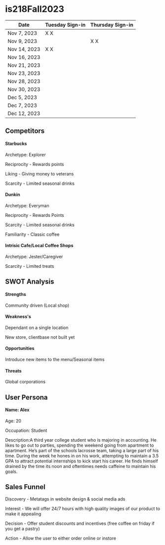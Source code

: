 # is218Fall2023
| Date       | Tuesday Sign-in | Thursday Sign-in |
|------------|-----------------|------------------|
| Nov 7, 2023|    X       X    |                 |
| Nov 9, 2023|                 |     X      X       |
| Nov 14, 2023|   X    X        |                  |
| Nov 16, 2023|                |                  |
| Nov 21, 2023|                |                  |
| Nov 23, 2023|                |                  |
| Nov 28, 2023|                |                  |
| Nov 30, 2023|                |                  |
| Dec 5, 2023 |                |                  |
| Dec 7, 2023 |                |                  |
| Dec 12, 2023|                |                  |


<h2>Competitors</h2>
<h4>Starbucks</h4>
<p>Archetype: Explorer</p>
<p>Reciprocity - Rewards points</p>
<p>Liking - Giving money to veterans</p>
<p>Scarcity - Limited seasonal drinks</p>

<h4>Dunkin</h4>
<p>Archetype: Everyman</p>
<p>Reciprocity - Rewards Points</p>
<p>Scarcity - Limited seasonal drinks</p>
<p>Familiarity - Classic coffee</p>

<h4>Intrisic Cafe/Local Coffee Shops</h4>
<p>Archetype: Jester/Caregiver</p>
<p>Scarcity - Limited treats</p>

<h2>SWOT Analysis</h2>
<h4>Strengths</h4>
<p>Community driven (Local shop)</p>
<h4>Weakness's</h4>
<p>Dependant on a single location</p>
<p>New store, clientbase not built yet</p>
<h4>Opportunities</h4>
<p>Introduce new items to the menu/Seasonal items</p>
<h4>Threats</h4>
<p>Global corporations</p>


<h2>User Persona</h2>
<h4>Name: Alex</h4>
<p>Age: 20</p>
<p>Occupation: Student</p>
<p>Description:A third year college student who is majoring in accounting. He likes to go out to parties, spending the weekend going from apartment to apartment. He’s part of the schools lacrosse team, taking a large part of his time. During the week he hones in on his work, attempting to maintain a 3.5 GPA to attract potential internships to kick start his career. He finds himself drained by the time its noon and oftentimes needs caffeine to maintain his goals.</p>


<h2>Sales Funnel</h2>
<p>Discovery - Metatags in website design & social media ads</p>
<p>Interest - We will offer 24/7 hours with high quality images of our product to make it appealing</p>
<p>Decision - Offer student discounts and incentives (free coffee on friday if you get a pastry)</p>
<p>Action - Allow the user to either order online or instore</p>
